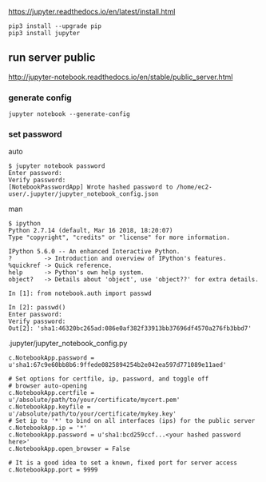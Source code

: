 https://jupyter.readthedocs.io/en/latest/install.html


```
pip3 install --upgrade pip
pip3 install jupyter
```


run server public
--------------
http://jupyter-notebook.readthedocs.io/en/stable/public_server.html


### generate config

```
jupyter notebook --generate-config
```

### set password 
auto
```
$ jupyter notebook password
Enter password:
Verify password:
[NotebookPasswordApp] Wrote hashed password to /home/ec2-user/.jupyter/jupyter_notebook_config.json
```
man
```
$ ipython
Python 2.7.14 (default, Mar 16 2018, 18:20:07)
Type "copyright", "credits" or "license" for more information.

IPython 5.6.0 -- An enhanced Interactive Python.
?         -> Introduction and overview of IPython's features.
%quickref -> Quick reference.
help      -> Python's own help system.
object?   -> Details about 'object', use 'object??' for extra details.

In [1]: from notebook.auth import passwd

In [2]: passwd()
Enter password:
Verify password:
Out[2]: 'sha1:46320bc265ad:086e0af382f33913bb37696df4570a276fb3bbd7'
```

.jupyter/jupyter_notebook_config.py
```
c.NotebookApp.password = u'sha1:67c9e60bb8b6:9ffede0825894254b2e042ea597d771089e11aed'
```

```
# Set options for certfile, ip, password, and toggle off
# browser auto-opening
c.NotebookApp.certfile = u'/absolute/path/to/your/certificate/mycert.pem'
c.NotebookApp.keyfile = u'/absolute/path/to/your/certificate/mykey.key'
# Set ip to '*' to bind on all interfaces (ips) for the public server
c.NotebookApp.ip = '*'
c.NotebookApp.password = u'sha1:bcd259ccf...<your hashed password here>'
c.NotebookApp.open_browser = False

# It is a good idea to set a known, fixed port for server access
c.NotebookApp.port = 9999
```
